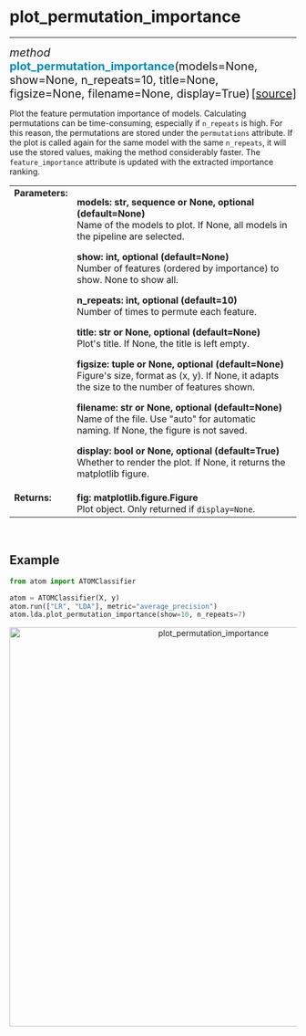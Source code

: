 # plot_permutation_importance
-----------------------------

<div style="font-size:20px">
<em>method</em> <strong style="color:#008AB8">plot_permutation_importance</strong>(models=None,
show=None, n_repeats=10, title=None, figsize=None, filename=None, display=True)
<span style="float:right">
<a href="https://github.com/tvdboom/ATOM/blob/master/atom/plots.py#L1804">[source]</a>
</span>
</div>

Plot the feature permutation importance of models. Calculating
permutations can be time-consuming, especially if `n_repeats`
is high. For this reason, the permutations are stored under the
`permutations` attribute. If the plot is called again for the
same model with the same `n_repeats`, it will use the stored
values, making the method considerably faster. The
`feature_importance` attribute is updated with the extracted
importance ranking.

<table style="font-size:16px">
<tr>
<td width="20%" class="td_title" style="vertical-align:top"><strong>Parameters:</strong></td>
<td width="80%" class="td_params">
<p>
<strong>models: str, sequence or None, optional (default=None)</strong><br>
Name of the models to plot. If None, all models in the pipeline are selected.
</p>
<p>
<strong>show: int, optional (default=None)</strong><br>
Number of features (ordered by importance) to show. None to show all.
</p>
<p>
<strong>n_repeats: int, optional (default=10)</strong><br>
Number of times to permute each feature.
</p>
<p>
<strong>title: str or None, optional (default=None)</strong><br>
Plot's title. If None, the title is left empty.
</p>
<p>
<strong>figsize: tuple or None, optional (default=None)</strong><br>
Figure's size, format as (x, y). If None, it adapts the size to the
number of features shown.
</p>
<p>
<strong>filename: str or None, optional (default=None)</strong><br>
Name of the file. Use "auto" for automatic naming.
If None, the figure is not saved.
</p>
<p>
<strong>display: bool or None, optional (default=True)</strong><br>
Whether to render the plot. If None, it returns the matplotlib figure.
</p>
</td>
</tr>
<tr>
<td width="20%" class="td_title" style="vertical-align:top"><strong>Returns:</strong></td>
<td width="80%" class="td_params">
<strong>fig: matplotlib.figure.Figure</strong><br>
Plot object. Only returned if <code>display=None</code>.
</td>
</tr>
</table>
<br />



## Example

```python
from atom import ATOMClassifier

atom = ATOMClassifier(X, y)
atom.run(["LR", "LDA"], metric="average_precision")
atom.lda.plot_permutation_importance(show=10, n_repeats=7)
```
<div align="center">
    <img src="../../../img/plots/plot_permutation_importance.png" alt="plot_permutation_importance" width="700" height="700"/>
</div>

